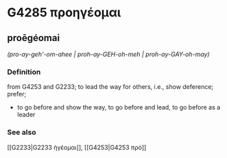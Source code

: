 # G4285 προηγέομαι

## proēgéomai

_(pro-ay-geh'-om-ahee | proh-ay-GEH-oh-meh | proh-ay-GAY-oh-may)_

### Definition

from G4253 and G2233; to lead the way for others, i.e., show deference; prefer; 

- to go before and show the way, to go before and lead, to go before as a leader

### See also

[[G2233|G2233 ἡγέομαι]], [[G4253|G4253 πρό]]
